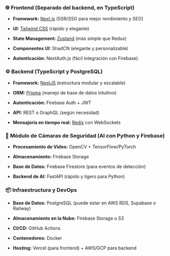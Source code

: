 ### 🌐 **Frontend** (Separado del backend, en TypeScript)

- **Framework:** [Next.js](https://nextjs.org/) (SSR/SSG para mejor rendimiento y SEO)
    
- **UI:** [Tailwind CSS](https://tailwindcss.com/) (rápido y elegante)
    
- **State Management:** [Zustand](https://github.com/pmndrs/zustand) (más simple que Redux)
    
- **Componentes UI:** ShadCN (elegante y personalizable)
    
- **Autenticación:** NextAuth.js (fácil integración con Firebase)
    

### ⚙ **Backend** (TypeScript y PostgreSQL)

- **Framework:** [NestJS](https://nestjs.com/) (estructura modular y escalable)
    
- **ORM:** [Prisma](https://www.prisma.io/) (manejo de base de datos intuitivo)
    
- **Autenticación:** Firebase Auth + JWT
    
- **API:** REST o GraphQL (según necesidad)
    
- **Mensajería en tiempo real:** [Redis](https://redis.io/) con WebSockets
    

### 🧠 **Módulo de Cámaras de Seguridad (AI con Python y Firebase)**

- **Procesamiento de Video:** OpenCV + TensorFlow/PyTorch
    
- **Almacenamiento:** Firebase Storage
    
- **Base de Datos:** Firebase Firestore (para eventos de detección)
    
- **Backend de AI:** FastAPI (rápido y ligero para Python)
    

### 📦 **Infraestructura y DevOps**

- **Base de Datos:** PostgreSQL (puede estar en AWS RDS, Supabase o Railway)
    
- **Almacenamiento en la Nube:** Firebase Storage o S3
    
- **CI/CD:** GitHub Actions
    
- **Contenedores:** Docker
    
- **Hosting:** Vercel (para frontend) + AWS/GCP para backend